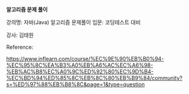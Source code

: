 **알고리즘 문제 풀이**

강의명: 자바(Java) 알고리즘 문제풀이 입문: 코딩테스트 대비

강사: 김태원

Reference: 

https://www.inflearn.com/course/%EC%9E%90%EB%B0%94-%EC%95%8C%EA%B3%A0%EB%A6%AC%EC%A6%98-%EB%AC%B8%EC%A0%9C%ED%92%80%EC%9D%B4-%EC%BD%94%ED%85%8C%EB%8C%80%EB%B9%84/community?s=%ED%97%88%EB%B8%8C&page=1&type=question